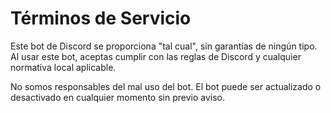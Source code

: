 # Términos de Servicio

Este bot de Discord se proporciona "tal cual", sin garantías de ningún tipo. Al usar este bot, aceptas cumplir con las reglas de Discord y cualquier normativa local aplicable. 

No somos responsables del mal uso del bot. El bot puede ser actualizado o desactivado en cualquier momento sin previo aviso.
